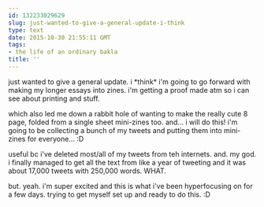 ```yaml
---
id: 132233029629
slug: just-wanted-to-give-a-general-update-i-think
type: text
date: 2015-10-30 21:55:11 GMT
tags:
- the life of an ordinary bakla
title: ''
---
```

just wanted to give a general update. i \*think\* i'm going to go forward with making my longer essays into zines. i'm getting a proof made atm so i can see about printing and stuff.

which also led me down a rabbit hole of wanting to make the really cute 8 page, folded from a single sheet mini-zines too. and... i will do this! i'm going to be collecting a bunch of my tweets and putting them into mini-zines for everyone... :D

useful bc i've deleted most/all of my tweets from teh internets. and. my god. i finally managed to get all the text from like a year of tweeting and it was about 17,000 tweets with 250,000 words. WHAT.

but. yeah. i'm super excited and this is what i've been hyperfocusing on for a few days. trying to get myself set up and ready to do this. :D